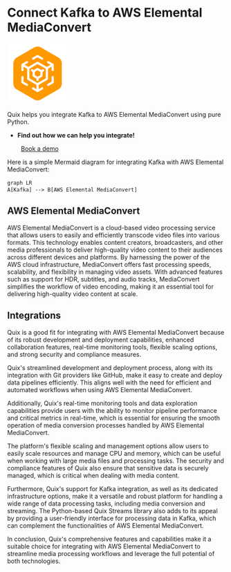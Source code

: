 # Connect Kafka to AWS Elemental MediaConvert

![](./images/logo_1.jpg)

Quix helps you integrate Kafka to AWS Elemental MediaConvert using pure Python.

<div class="grid cards blog-grid-card" markdown>

- __Find out how we can help you integrate!__

    <a class="md-button md-button--primary" href="https://share.hsforms.com/1iW0TmZzKQMChk0lxd_tGiw4yjw2?__hstc=175542013.2303933fbd746c0ac86d9ccbe9bc9100.1728383268831.1729603416735.1729620918855.31&__hssc=175542013.1.1729620918855&__hsfp=2132701734" target="_blank" style="margin:.5rem;">Book a demo</a>

</div>

Here is a simple Mermaid diagram for integrating Kafka with AWS Elemental MediaConvert:

```mermaid
graph LR
A[Kafka] --> B[AWS Elemental MediaConvert]
```

## AWS Elemental MediaConvert

AWS Elemental MediaConvert is a cloud-based video processing service that allows users to easily and efficiently transcode video files into various formats. This technology enables content creators, broadcasters, and other media professionals to deliver high-quality video content to their audiences across different devices and platforms. By harnessing the power of the AWS cloud infrastructure, MediaConvert offers fast processing speeds, scalability, and flexibility in managing video assets. With advanced features such as support for HDR, subtitles, and audio tracks, MediaConvert simplifies the workflow of video encoding, making it an essential tool for delivering high-quality video content at scale.

## Integrations

Quix is a good fit for integrating with AWS Elemental MediaConvert because of its robust development and deployment capabilities, enhanced collaboration features, real-time monitoring tools, flexible scaling options, and strong security and compliance measures. 

Quix's streamlined development and deployment process, along with its integration with Git providers like GitHub, make it easy to create and deploy data pipelines efficiently. This aligns well with the need for efficient and automated workflows when using AWS Elemental MediaConvert.

Additionally, Quix's real-time monitoring tools and data exploration capabilities provide users with the ability to monitor pipeline performance and critical metrics in real-time, which is essential for ensuring the smooth operation of media conversion processes handled by AWS Elemental MediaConvert.

The platform's flexible scaling and management options allow users to easily scale resources and manage CPU and memory, which can be useful when working with large media files and processing tasks. The security and compliance features of Quix also ensure that sensitive data is securely managed, which is critical when dealing with media content.

Furthermore, Quix's support for Kafka integration, as well as its dedicated infrastructure options, make it a versatile and robust platform for handling a wide range of data processing tasks, including media conversion and streaming. The Python-based Quix Streams library also adds to its appeal by providing a user-friendly interface for processing data in Kafka, which can complement the functionalities of AWS Elemental MediaConvert.

In conclusion, Quix's comprehensive features and capabilities make it a suitable choice for integrating with AWS Elemental MediaConvert to streamline media processing workflows and leverage the full potential of both technologies.

